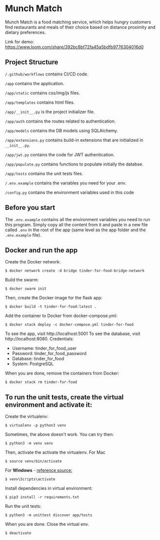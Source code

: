 # Munch Match

Munch Match is a food matching service, which helps hungry customers find restaurants and meals of their choice based on distance proximity and dietary preferences. 

Link for demo: https://www.loom.com/share/392bc8bf72fa45a5bdfb9776304016d0


## Project Structure


`/.github/workflows` contains CI/CD code.

`/app` contains the application.

`/app/static` contains css/img/js files.

`/app/templates` contains html files.

`/app/__init__.py` is the project initializer file.

`/app/auth` contains the routes related to authentication.

`/app/models` contains the DB models using SQLAlchemy.

`/app/extensions.py` contains build-in extensions that are initialized in `__init__.py`.

`/app/jwt.py` contains the code for JWT authentication.

`/app/populate.py` contains functions to populate initially the databse.

`/app/tests` contains the unit tests files.

`/.env.example` contains the variables you need for your .env.

`/config.py` contains the environment variables used in this code

## Before you start

The `.env.example` contains all the environment variables you need to run this program. Simply copy all the content from it and paste in a new file called `.env` in the root of the app (same level as the app folder and the `.env.example` file).

## Docker and run the app
Create the Docker network:

    $ docker network create -d bridge tinder-for-food-bridge-network

Build the swarm:

    $ docker swarm init

Then, create the Docker image for the flask app:

    $ docker build -t tinder-for-food:latest .

Add the container to Docker from docker-compose.yml:

    $ docker stack deploy -c docker-compose.yml tinder-for-food

To see the app, visit http://localhost:5001
To see the database, visit http://localhost:8080. Credentials:
- Username: tinder_for_food_user
- Password: tinder_for_food_password
- Database: tinder_for_food
- System: PostgreSQL

When you are done, remove the containers from Docker:

    $ docker stack rm tinder-for-food

## To run the unit tests, create the virtual environment and activate it:

Create the virtualenv:

    $ virtualenv -p python3 venv

Sometimes, the above doesn't work. You can try then:

    $ python3 -m venv venv

Then, activate the activate the virtualenv. For Mac

    $ source venv/bin/activate

For **Windows** - [reference source:](https://stackoverflow.com/questions/8921188/issue-with-virtualenv-cannot-activate)

    $ venv\Scripts\activate

Install dependencies in virtual environment:

    $ pip3 install -r requirements.txt

Run the unit tests:

	$ python3 -m unittest discover app/tests

When you are done. Close the virtual env.

    $ deactivate
